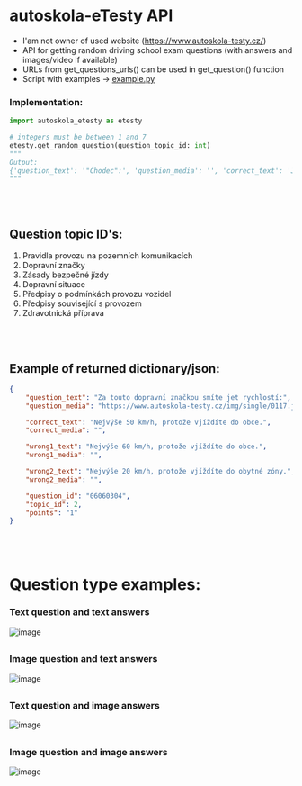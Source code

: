 # autoskola-eTesty API

- I'am not owner of used website (https://www.autoskola-testy.cz/)
- API for getting random driving school exam questions (with answers and images/video if available)
- URLs from get_questions_urls() can be used in get_question() function
- Script with examples -> [example.py](https://github.com/RxiPland/autoskola_eTesty_API/blob/main/example.py)

### Implementation:
```py
import autoskola_etesty as etesty

# integers must be between 1 and 7
etesty.get_random_question(question_topic_id: int)
"""
Output:
{'question_text': '"Chodec":', 'question_media': '', 'correct_text': 'Je i osoba, která se pohybuje na kolečkových bruslích nebo obdobném sportovním vybavení.', 'correct_media': '', 'wrong1_text': 'Není osoba, která se pohybuje na lyžích, kolečkových bruslích nebo obdobném sportovním vybavení.', 'wrong1_media': '', 'wrong2_text': 'Je výhradně kráčející osoba.', 'wrong2_media': '', 'question_id': '10060002', 'topic_id': 1, 'points': '2'}
"""
```

<br></br>

## Question topic ID's:
1) Pravidla provozu na pozemních komunikacích
2) Dopravní značky
3) Zásady bezpečné jízdy
4) Dopravní situace
5) Předpisy o podmínkách provozu vozidel
6) Předpisy související s provozem
7) Zdravotnická příprava

<br></br>

## Example of returned dictionary/json:
```json
{
    "question_text": "Za touto dopravní značkou smíte jet rychlostí:",
    "question_media": "https://www.autoskola-testy.cz/img/single/0117.jpg",

    "correct_text": "Nejvýše 50 km/h, protože vjíždíte do obce.",
    "correct_media": "",

    "wrong1_text": "Nejvýše 60 km/h, protože vjíždíte do obce.",
    "wrong1_media": "",

    "wrong2_text": "Nejvýše 20 km/h, protože vjíždíte do obytné zóny.",
    "wrong2_media": "",

    "question_id": "06060304",
    "topic_id": 2,
    "points": "1"
}
```
<br></br>

# Question type examples:
### Text question and text answers
![image](https://user-images.githubusercontent.com/82058894/229222391-3b293da2-5160-42c9-acbe-6760db31ba75.png)
##
### Image question and text answers
![image](https://user-images.githubusercontent.com/82058894/229223445-d1571559-5314-4a6a-9c9c-972bdba6608f.png)
##
### Text question and image answers
![image](https://user-images.githubusercontent.com/82058894/229223171-c5835064-6c8d-4a3a-a5b2-b77edb00d647.png)
##
### Image question and image answers
![image](https://user-images.githubusercontent.com/82058894/230226675-3756f168-29ef-494b-8c28-43591cf6ecfd.png)
